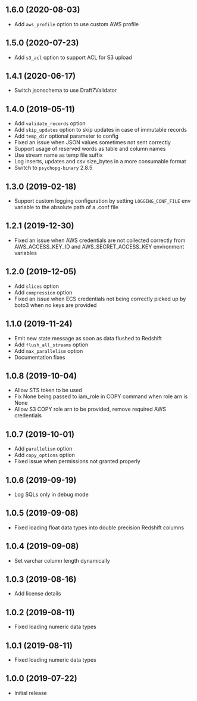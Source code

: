 1.6.0 (2020-08-03)
-------------------

- Add `aws_profile` option to use custom AWS profile

1.5.0 (2020-07-23)
-------------------

- Add `s3_acl` option to support ACL for S3 upload

1.4.1 (2020-06-17)
-------------------

- Switch jsonschema to use Draft7Validator

1.4.0 (2019-05-11)
-------------------

- Add `validate_records` option
- Add `skip_updates` option to skip updates in case of immutable records
- Add `temp_dir` optional parameter to config
- Fixed an issue when JSON values sometimes not sent correctly
- Support usage of reserved words as table and column names
- Use stream name as temp file suffix
- Log inserts, updates and csv size_bytes in a more consumable format
- Switch to `psychopg-binary` 2.8.5

1.3.0 (2019-02-18)
-------------------

- Support custom logging configuration by setting `LOGGING_CONF_FILE` env variable to the absolute path of a .conf file

1.2.1 (2019-12-30)
-------------------

- Fixed an issue when AWS credentials are not collected correctly from AWS_ACCESS_KEY_ID and AWS_SECRET_ACCESS_KEY environment variables

1.2.0 (2019-12-05)
-------------------

- Add `slices` option
- Add `compression` option
- Fixed an issue when ECS credentials not being correctly picked up by boto3 when no keys are provided

1.1.0 (2019-11-24)
-------------------

- Emit new state message as soon as data flushed to Redshift
- Add `flush_all_streams` option
- Add `max_parallelism` option
- Documentation fixes

1.0.8 (2019-10-04)
-------------------

- Allow STS token to be used
- Fix None being passed to iam_role in COPY command when role arn is None
- Allow S3 COPY role arn to be provided, remove required AWS credentials

1.0.7 (2019-10-01)
-------------------

- Add `parallelism` option
- Add `copy_options` option
- Fixed issue when permissions not granted properly

1.0.6 (2019-09-19)
-------------------

- Log SQLs only in debug mode

1.0.5 (2019-09-08)
-------------------

- Fixed loading float data types into double precision Redshift columns

1.0.4 (2019-09-08)
-------------------

- Set varchar column length dynamically

1.0.3 (2019-08-16)
-------------------

- Add license details

1.0.2 (2019-08-11)
-------------------

- Fixed loading numeric data types

1.0.1 (2019-08-11)
-------------------

- Fixed loading numeric data types

1.0.0 (2019-07-22)
-------------------

- Initial release
